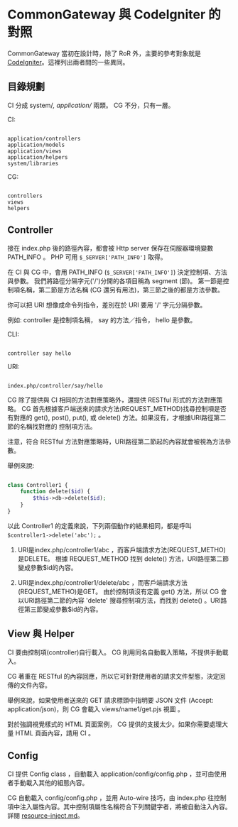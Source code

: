 CommonGateway 與 CodeIgniter 的對照
===================================

CommonGateway 當初在設計時，除了 RoR 外，主要的參考對象就是 [CodeIgniter](https://codeigniter.org.tw/)。這裡列出兩者間的一些異同。

目錄規劃
--------

CI 分成 system/*, application/* 兩類。
CG 不分，只有一層。

CI:

~~~text

application/controllers
application/models
application/views
application/helpers
system/libraries

~~~

CG:

~~~text

controllers
views
helpers

~~~

Controller
----------

接在 index.php 後的路徑內容，都會被 Http server 保存在伺服器環境變數 PATH_INFO 。
PHP 可用 `$_SERVER['PATH_INFO']` 取得。

在 CI 與 CG 中，會用 PATH_INFO (`$_SERVER['PATH_INFO']`) 決定控制項、方法與參數。
我們將路徑分隔字元('/')分開的各項目稱為 segment (節)。
第一節是控制項名稱，第二節是方法名稱 (CG 還另有用法)，第三節之後的都是方法參數。

你可以把 URI 想像成命令列指令，差別在於 URI 要用 '/' 字元分隔參數。

例如: controller 是控制項名稱， say 的方法／指令， hello 是參數。

CLI:

~~~text

controller say hello

~~~

URI:

~~~text

index.php/controller/say/hello

~~~

CG 除了提供與 CI 相同的方法對應策略外，還提供 RESTful 形式的方法對應策略。
CG 首先根據客戶端送來的請求方法(REQUEST_METHOD)找尋控制項是否有對應的 get(), 
post(), put(), 或 delete() 方法。如果沒有，才根據URI路徑第二節的名稱找對應的
控制項方法。

注意，符合 RESTful 方法對應策略時，URI路徑第二節起的內容就會被視為方法參數。

舉例來說:

~~~php

class Controller1 {
    function delete($id) {
        $this->db->delete($id);
    }
}

~~~

以此 Controller1 的定義來說，下列兩個動作的結果相同，都是呼叫 `$controller1->delete('abc');` 。

1. URI是index.php/controller1/abc ，而客戶端請求方法(REQUEST_METHO)是DELETE。
   根據 REQUEST_METHOD 找到 delete() 方法，URI路徑第二節變成參數$id的內容。

2. URI是index.php/controller1/delete/abc ，而客戶端請求方法(REQUEST_METHO)是GET。
   由於控制項沒有定義 get() 方法，所以 CG 會以URI路徑第二節的內容 'delete' 搜尋控制項方法，而找到 delete() 。URI路徑第三節變成參數$id的內容。

View 與 Helper
--------------

CI 要由控制項(controller)自行載入。 CG 則用同名自動載入策略，不提供手動載入。

CG 著重在 RESTful 的內容回應，所以它可針對使用者的請求文件型態，決定回傳的文件內容。

舉例來說，如果使用者送來的 GET 請求標頭中指明要 JSON 文件 (Accept: application/json)，則 CG 會載入 views/name1/get.pjs 視圖 。

對於強調視覺樣式的 HTML 頁面案例， CG 提供的支援太少。如果你需要處理大量 HTML 頁面內容，請用 CI 。

Config
------

CI 提供 Config class ，自動載入 application/config/config.php ，並可由使用者手動載入其他的組態內容。

CG 自動載入 config/config.php ，並用 Auto-wire 技巧，由 index.php 往控制項中注入屬性內容。其中控制項屬性名稱符合下列關鍵字者，將被自動注入內容。詳閱 [resource-inject.md](resource-inject.md)。
